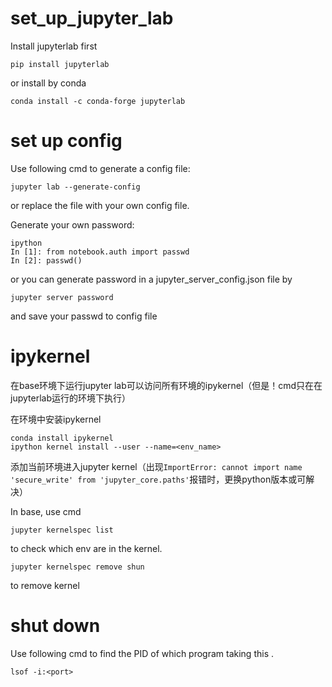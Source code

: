 # set_up_jupyter_lab
Install jupyterlab first
```
pip install jupyterlab
```
or install by conda
```
conda install -c conda-forge jupyterlab
```
# set up config
Use following cmd to generate a config file:
```
jupyter lab --generate-config
```
or replace the file with your own config file.

Generate your own password:
```
ipython
In [1]: from notebook.auth import passwd
In [2]: passwd()
```
or you can generate password in a jupyter_server_config.json file by
```
jupyter server password
```
and save your passwd to config file

# ipykernel
在base环境下运行jupyter lab可以访问所有环境的ipykernel（但是！cmd只在在jupyterlab运行的环境下执行）

在环境中安装ipykernel
```
conda install ipykernel
ipython kernel install --user --name=<env_name>
```
添加当前环境进入jupyter kernel（出现```ImportError: cannot import name 'secure_write' from 'jupyter_core.paths'```报错时，更换python版本或可解决）

In base, use cmd
```
jupyter kernelspec list
```
to check which env are in the kernel.
```
jupyter kernelspec remove shun
```
to remove kernel

# shut down
Use following cmd to find the PID of which program taking this <port>.
```
lsof -i:<port>
```
